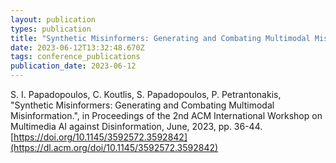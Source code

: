 ```yaml
---
layout: publication
types: publication
title: "Synthetic Misinformers: Generating and Combating Multimodal Misinformation"
date: 2023-06-12T13:32:48.670Z
tags: conference_publications
publication_date: 2023-06-12
---
```

S. I. Papadopoulos, C. Koutlis, S. Papadopoulos, P. Petrantonakis, "Synthetic Misinformers: Generating and Combating Multimodal Misinformation.", in Proceedings of the 2nd ACM International Workshop on Multimedia AI against Disinformation, June, 2023, pp. 36-44. [https://doi.org/10.1145/3592572.3592842](https://dl.acm.org/doi/10.1145/3592572.3592842)